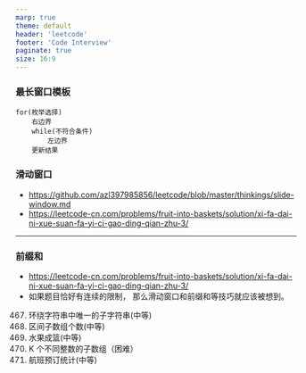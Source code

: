 ```yaml
---
marp: true
theme: default
header: 'leetcode'
footer: 'Code Interview'
paginate: true
size: 16:9
---
```


### 最长窗口模板

```
for(枚举选择)
    右边界
    while(不符合条件)
        左边界
    更新结果
```

### 滑动窗口

- https://github.com/azl397985856/leetcode/blob/master/thinkings/slide-window.md
- https://leetcode-cn.com/problems/fruit-into-baskets/solution/xi-fa-dai-ni-xue-suan-fa-yi-ci-gao-ding-qian-zhu-3/

---

### 前缀和

- https://leetcode-cn.com/problems/fruit-into-baskets/solution/xi-fa-dai-ni-xue-suan-fa-yi-ci-gao-ding-qian-zhu-3/
- 如果题目恰好有连续的限制， 那么滑动窗口和前缀和等技巧就应该被想到。

467. 环绕字符串中唯一的子字符串(中等)
468. 区间子数组个数(中等)
469. 水果成篮(中等)
470. K 个不同整数的子数组（困难）
471. 航班预订统计(中等)
